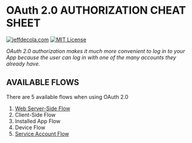 # OAuth 2.0 AUTHORIZATION CHEAT SHEET

[![jeffdecola.com](https://img.shields.io/badge/website-jeffdecola.com-blue)](https://jeffdecola.com)
[![MIT License](https://img.shields.io/:license-mit-blue.svg)](https://jeffdecola.mit-license.org)

_OAuth 2.0 authorization makes it much more convenient to log in to your App
because the user can log in with one of the many accounts they already have._

## AVAILABLE FLOWS

There are 5 available flows when using OAuth 2.0

1. [Web Server-Side Flow](https://github.com/JeffDeCola/my-cheat-sheets/tree/master/software/development/software-architectures/authorization/OAuth-2.0-authorization-cheat-sheet/OAuth-2.0-authorization-web-server-app-flow.md)
1. Client-Side Flow
1. Installed App Flow
1. Device Flow
1. [Service Account Flow](https://github.com/JeffDeCola/my-cheat-sheets/tree/master/software/development/software-architectures/authorization/OAuth-2.0-authorization-cheat-sheet/OAuth-2.0-authorization-service-account-flow.md)
